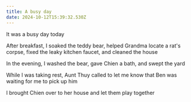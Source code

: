 ```yaml
---
title: A busy day
date: 2024-10-12T15:39:32.530Z
---
```


It was a busy day today

After breakfast, I soaked the teddy bear, helped Grandma locate a rat's corpse, fixed the leaky kitchen faucet, and cleaned the house

In the evening, I washed the bear, gave Chien a bath, and swept the yard

While I was taking rest, Aunt Thuy called to let me know that Ben was waiting for me to pick up him

I brought Chien over to her house and let them play together
